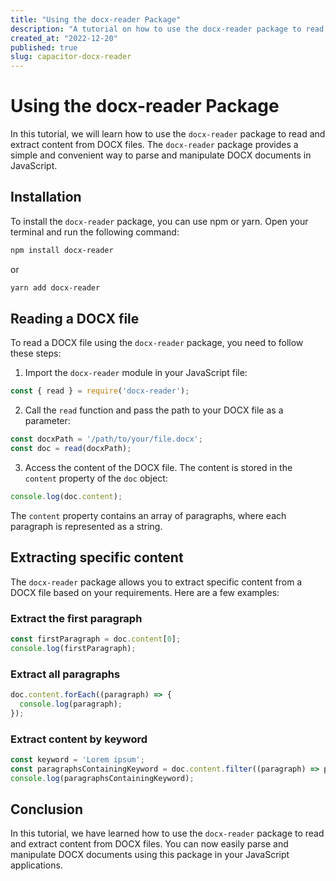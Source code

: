 ```yaml
---
title: "Using the docx-reader Package"
description: "A tutorial on how to use the docx-reader package to read and extract content from DOCX files."
created_at: "2022-12-20"
published: true
slug: capacitor-docx-reader
---
```


# Using the docx-reader Package

In this tutorial, we will learn how to use the `docx-reader` package to read and extract content from DOCX files. The `docx-reader` package provides a simple and convenient way to parse and manipulate DOCX documents in JavaScript.

## Installation

To install the `docx-reader` package, you can use npm or yarn. Open your terminal and run the following command:

```bash
npm install docx-reader
```

or

```bash
yarn add docx-reader
```

## Reading a DOCX file

To read a DOCX file using the `docx-reader` package, you need to follow these steps:

1. Import the `docx-reader` module in your JavaScript file:

```javascript
const { read } = require('docx-reader');
```

2. Call the `read` function and pass the path to your DOCX file as a parameter:

```javascript
const docxPath = '/path/to/your/file.docx';
const doc = read(docxPath);
```

3. Access the content of the DOCX file. The content is stored in the `content` property of the `doc` object:

```javascript
console.log(doc.content);
```

The `content` property contains an array of paragraphs, where each paragraph is represented as a string.

## Extracting specific content

The `docx-reader` package allows you to extract specific content from a DOCX file based on your requirements. Here are a few examples:

### Extract the first paragraph

```javascript
const firstParagraph = doc.content[0];
console.log(firstParagraph);
```

### Extract all paragraphs

```javascript
doc.content.forEach((paragraph) => {
  console.log(paragraph);
});
```

### Extract content by keyword

```javascript
const keyword = 'Lorem ipsum';
const paragraphsContainingKeyword = doc.content.filter((paragraph) => paragraph.includes(keyword));
console.log(paragraphsContainingKeyword);
```

## Conclusion

In this tutorial, we have learned how to use the `docx-reader` package to read and extract content from DOCX files. You can now easily parse and manipulate DOCX documents using this package in your JavaScript applications.